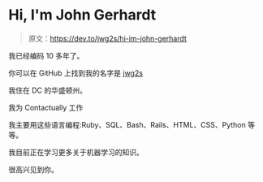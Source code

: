 # Hi, I'm John Gerhardt

> 原文：<https://dev.to/jwg2s/hi-im-john-gerhardt>

我已经编码 10 多年了。

你可以在 GitHub 上找到我的名字是 [jwg2s](https://github.com/jwg2s)

我住在 DC 的华盛顿州。

我为 Contactually 工作

我主要用这些语言编程:Ruby、SQL、Bash、Rails、HTML、CSS、Python 等等。

我目前正在学习更多关于机器学习的知识。

很高兴见到你。